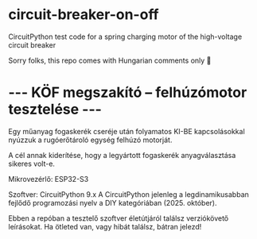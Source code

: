 # circuit-breaker-on-off
CircuitPython test code for a spring charging motor of the high-voltage circuit breaker

Sorry folks, this repo comes with Hungarian comments only 🙂

# --- KÖF megszakító – felhúzómotor tesztelése ---

Egy műanyag fogaskerék cseréje után folyamatos KI-BE kapcsolásokkal nyúzzuk a rugóerőtároló egység felhúzó motorját.

A cél annak kiderítése, hogy a legyártott fogaskerék anyagválasztása sikeres volt-e.

Mikrovezérlő: ESP32-S3

Szoftver: CircuitPython 9.x
A CircuitPython jelenleg a legdinamikusabban fejlődő programozási nyelv a DIY kategóriában (2025. október).

Ebben a repóban a tesztelő szoftver életútjáról találsz verziókövető leírásokat.
Ha ötleted van, vagy hibát találsz, bátran jelezd!
